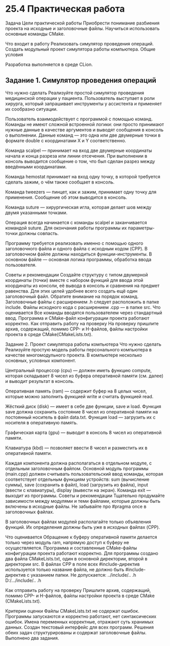 # **25.4 Практическая работа**

Задача
Цели практической работы
Приобрести понимание разбиения проекта на исходные и заголовочные файлы.
Научиться использовать основные команды CMake.


Что входит в работу
Реализовать симулятор проведения операций.
Создать модульный проект симулятора работы компьютера.
Общие условия

Разработка выполняется в среде CLion.


## **Задание 1. Симулятор проведения операций**

Что нужно сделать
Реализуйте простой симулятор проведения медицинской операции у пациента. Пользователь выступает в роли хирурга, который запрашивает инструменты у ассистента и применяет их сообразно ситуации.

Пользователь взаимодействует с программой с помощью команд. Команды не имеют сложной встроенной логики: они просто принимают нужные данные в качестве аргументов и выводят сообщения в консоль о выполнении. Данные команд — это одна или две двумерные точки в формате double с координатами X и Y соответственно.

Команда scalpel — принимает на вход две двумерные координаты начала и конца разреза или линии отсечения. При выполнении в консоль выводится сообщение о том, что был сделан разрез между введёнными координатами.

Команда hemostat принимает на вход одну точку, в которой требуется сделать зажим, о чём также сообщает в консоль.

Команда tweezers — пинцет, как и зажим, принимает одну точку для применения. Сообщение об этом выводится в консоль.

Команда suture — хирургическая игла, которая делает шов между двумя указанными точками.

Операция всегда начинается с команды scalpel и заканчивается командой suture. Для окончания работы программы их параметры-точки должны совпасть.

Программу требуется реализовать именно с помощью одного заголовочного файла и одного файла с исходным кодом (CPP). В заголовочном файле должны находиться функции-инструменты. В основном файле — основная логика программы, обработка ввода пользователя.

Советы и рекомендации
Создайте структуру с типом двумерной координаты (точки) вместе с набором функций для ввода этой координаты из консоли, её вывода в консоль и сравнения на предмет равенства. Для этих целей удобнее всего создать ещё один заголовочный файл.
Обратите внимание на порядок команд.
Заголовочные файлы с расширением .h следует расположить в папке include. Файлы исходного кода с расширением .cpp — в папке src.
Что оценивается
Все команды вводятся пользователем через стандартный ввод.
Программа и CMake-файл конфигурации проекта работают корректно.
Как отправить работу на проверку
На проверку пришлите архив, содержащий, помимо CPP- и H-файлов, файлы настройки проекта в среде CMake(CMakeLists.txt).



Задание 2. Проект симулятора работы компьютера
Что нужно сделать
Реализуйте простую модель работы персонального компьютера в качестве многомодульного проекта. В компьютере несколько основных, условных компонент.

Центральный процессор (cpu) — должен иметь функцию compute, которая складывает 8 чисел из буфера оперативной памяти (см. далее) и выводит результат в консоль.

Оперативная память (ram) — содержит буфер на 8 целых чисел, которые можно заполнить функцией write и считать функцией read.

Жёсткий диск (disk) — имеет в себе две функции, save и load. Функция save должна сохранить состояние 8 чисел из оперативной памяти на постоянный носитель в файл data.txt. Функция load — загрузить их с носителя в оперативную память.

Графическая карта (gpu) — выводит в консоль 8 чисел из оперативной памяти.

Клавиатура (kbd) — позволяет ввести 8 чисел и разместить их в оперативной памяти.

Каждая компонента должна располагаться в отдельном модуле, с отдельным заголовочным файлом. Основной модуль программы (main.cpp) должен считывать пользовательский ввод команды, которая соответствует отдельным функциям устройств: sum (вычисление суммы), save (сохранить в файл), load (загрузить из файла), input (ввести с клавиатуры), display (вывести на экран). Команда exit — выходит из программы.
Советы и рекомендации
Тщательно продумайте зависимости между модулями и теми файлами, которые должны быть включены в исходные файлы. Не забывайте про #pragma once в заголовочных файлах.

В заголовочных файлах модулей располагайте только объявления функций. Их определения должны быть уже в исходных файлах (CPP).

Что оценивается
Обращение к буферу оперативной памяти делается только через модуль ram, напрямую доступ к буферу не осуществляется.
Программа и составленные CMake-файлы конфигурации проекта работают корректно.
Для программы создано два файла CMakeLists.txt, один в основной директории, второй в директории src.
В файлах CPP в поле всех #include-директив используется только название файла, не должно быть #include-директив с указанием папки. Не допускается:
../include/.. .h
D:/.../include/.. .h

Как отправить работу на проверку
Пришлите архив, содержащий, помимо CPP- и H-файлов, файлы настройки проекта в среде CMake (CMakeLists.txt).



Критерии оценки
Файлы CMakeLists.txt не содержат ошибок.
Программы запускаются и корректно работают, нет синтаксических ошибок.
Имена переменных корректные, отражают суть хранимых данных.
Создан текстовый интерфейс для всех программ.
Решения обеих задач структурированы и содержат заголовочные файлы.
Выполнено два задания.